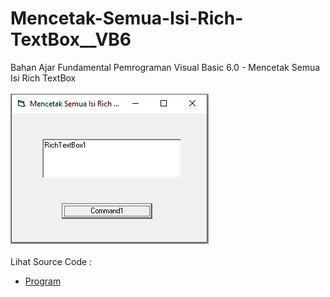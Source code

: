 # Mencetak-Semua-Isi-Rich-TextBox__VB6
Bahan Ajar Fundamental Pemrograman Visual Basic 6.0 - Mencetak Semua Isi Rich TextBox<br><br>
<img src="https://github.com/RizkyKhapidsyah/Mencetak-Semua-Isi-Rich-TextBox__VB6/blob/master/result/001.PNG"><br><br>
Lihat Source Code : <br>
- <a href="https://github.com/RizkyKhapidsyah/Mencetak-Semua-Isi-Rich-TextBox__VB6/blob/master/Form1.frm">Program</a>
